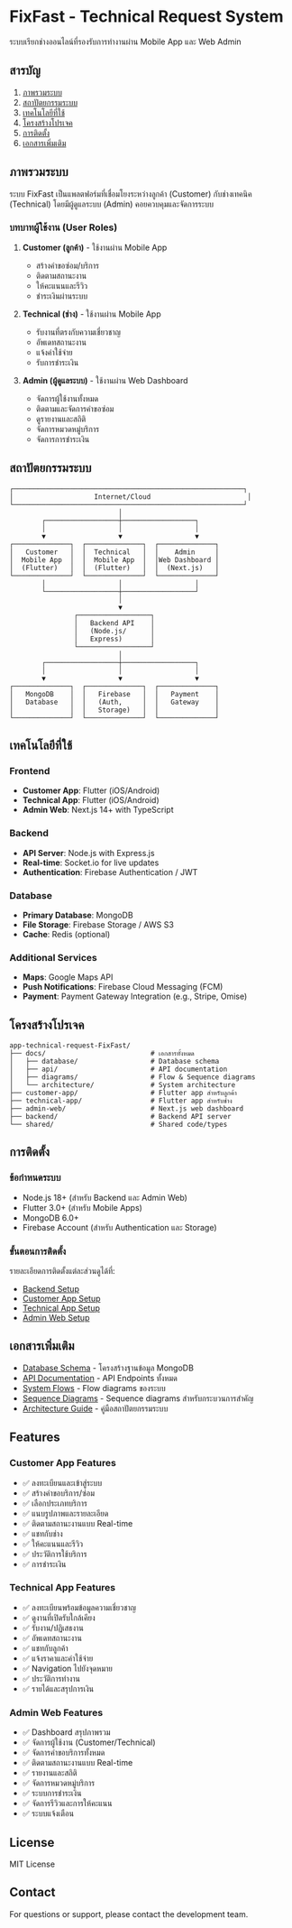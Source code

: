# FixFast - Technical Request System

ระบบเรียกช่างออนไลน์ที่รองรับการทำงานผ่าน Mobile App และ Web Admin

## สารบัญ

1. [ภาพรวมระบบ](#ภาพรวมระบบ)
2. [สถาปัตยกรรมระบบ](#สถาปัตยกรรมระบบ)
3. [เทคโนโลยีที่ใช้](#เทคโนโลยีที่ใช้)
4. [โครงสร้างโปรเจค](#โครงสร้างโปรเจค)
5. [การติดตั้ง](#การติดตั้ง)
6. [เอกสารเพิ่มเติม](#เอกสารเพิ่มเติม)

## ภาพรวมระบบ

ระบบ FixFast เป็นแพลตฟอร์มที่เชื่อมโยงระหว่างลูกค้า (Customer) กับช่างเทคนิค (Technical) โดยมีผู้ดูแลระบบ (Admin) คอยควบคุมและจัดการระบบ

### บทบาทผู้ใช้งาน (User Roles)

1. **Customer (ลูกค้า)** - ใช้งานผ่าน Mobile App
   - สร้างคำขอซ่อม/บริการ
   - ติดตามสถานะงาน
   - ให้คะแนนและรีวิว
   - ชำระเงินผ่านระบบ

2. **Technical (ช่าง)** - ใช้งานผ่าน Mobile App
   - รับงานที่ตรงกับความเชี่ยวชาญ
   - อัพเดทสถานะงาน
   - แจ้งค่าใช้จ่าย
   - รับการชำระเงิน

3. **Admin (ผู้ดูแลระบบ)** - ใช้งานผ่าน Web Dashboard
   - จัดการผู้ใช้งานทั้งหมด
   - ติดตามและจัดการคำขอซ่อม
   - ดูรายงานและสถิติ
   - จัดการหมวดหมู่บริการ
   - จัดการการชำระเงิน

## สถาปัตยกรรมระบบ

```
┌─────────────────────────────────────────────────────────┐
│                    Internet/Cloud                        │
└─────────────────────────────────────────────────────────┘
                           │
        ┌──────────────────┼──────────────────┐
        │                  │                  │
        ▼                  ▼                  ▼
┌──────────────┐  ┌──────────────┐  ┌──────────────┐
│   Customer   │  │  Technical   │  │    Admin     │
│  Mobile App  │  │  Mobile App  │  │Web Dashboard │
│  (Flutter)   │  │  (Flutter)   │  │  (Next.js)   │
└──────────────┘  └──────────────┘  └──────────────┘
        │                  │                  │
        └──────────────────┼──────────────────┘
                           │
                           ▼
                ┌──────────────────┐
                │   Backend API    │
                │   (Node.js/      │
                │   Express)       │
                └──────────────────┘
                           │
        ┌──────────────────┼──────────────────┐
        │                  │                  │
        ▼                  ▼                  ▼
┌──────────────┐  ┌──────────────┐  ┌──────────────┐
│   MongoDB    │  │   Firebase   │  │   Payment    │
│   Database   │  │   (Auth,     │  │   Gateway    │
│              │  │   Storage)   │  │              │
└──────────────┘  └──────────────┘  └──────────────┘
```

## เทคโนโลยีที่ใช้

### Frontend
- **Customer App**: Flutter (iOS/Android)
- **Technical App**: Flutter (iOS/Android)
- **Admin Web**: Next.js 14+ with TypeScript

### Backend
- **API Server**: Node.js with Express.js
- **Real-time**: Socket.io for live updates
- **Authentication**: Firebase Authentication / JWT

### Database
- **Primary Database**: MongoDB
- **File Storage**: Firebase Storage / AWS S3
- **Cache**: Redis (optional)

### Additional Services
- **Maps**: Google Maps API
- **Push Notifications**: Firebase Cloud Messaging (FCM)
- **Payment**: Payment Gateway Integration (e.g., Stripe, Omise)

## โครงสร้างโปรเจค

```
app-technical-request-FixFast/
├── docs/                          # เอกสารทั้งหมด
│   ├── database/                  # Database schema
│   ├── api/                       # API documentation
│   ├── diagrams/                  # Flow & Sequence diagrams
│   └── architecture/              # System architecture
├── customer-app/                  # Flutter app สำหรับลูกค้า
├── technical-app/                 # Flutter app สำหรับช่าง
├── admin-web/                     # Next.js web dashboard
├── backend/                       # Backend API server
└── shared/                        # Shared code/types
```

## การติดตั้ง

### ข้อกำหนดระบบ

- Node.js 18+ (สำหรับ Backend และ Admin Web)
- Flutter 3.0+ (สำหรับ Mobile Apps)
- MongoDB 6.0+
- Firebase Account (สำหรับ Authentication และ Storage)

### ขั้นตอนการติดตั้ง

รายละเอียดการติดตั้งแต่ละส่วนดูได้ที่:
- [Backend Setup](./backend/README.md)
- [Customer App Setup](./customer-app/README.md)
- [Technical App Setup](./technical-app/README.md)
- [Admin Web Setup](./admin-web/README.md)

## เอกสารเพิ่มเติม

- [Database Schema](./docs/database/README.md) - โครงสร้างฐานข้อมูล MongoDB
- [API Documentation](./docs/api/README.md) - API Endpoints ทั้งหมด
- [System Flows](./docs/diagrams/flows.md) - Flow diagrams ของระบบ
- [Sequence Diagrams](./docs/diagrams/sequences.md) - Sequence diagrams สำหรับกระบวนการสำคัญ
- [Architecture Guide](./docs/architecture/README.md) - คู่มือสถาปัตยกรรมระบบ

## Features

### Customer App Features
- ✅ ลงทะเบียนและเข้าสู่ระบบ
- ✅ สร้างคำขอบริการ/ซ่อม
- ✅ เลือกประเภทบริการ
- ✅ แนบรูปภาพและรายละเอียด
- ✅ ติดตามสถานะงานแบบ Real-time
- ✅ แชทกับช่าง
- ✅ ให้คะแนนและรีวิว
- ✅ ประวัติการใช้บริการ
- ✅ การชำระเงิน

### Technical App Features
- ✅ ลงทะเบียนพร้อมข้อมูลความเชี่ยวชาญ
- ✅ ดูงานที่เปิดรับใกล้เคียง
- ✅ รับงาน/ปฏิเสธงาน
- ✅ อัพเดทสถานะงาน
- ✅ แชทกับลูกค้า
- ✅ แจ้งราคาและค่าใช้จ่าย
- ✅ Navigation ไปยังจุดหมาย
- ✅ ประวัติการทำงาน
- ✅ รายได้และสรุปการเงิน

### Admin Web Features
- ✅ Dashboard สรุปภาพรวม
- ✅ จัดการผู้ใช้งาน (Customer/Technical)
- ✅ จัดการคำขอบริการทั้งหมด
- ✅ ติดตามสถานะงานแบบ Real-time
- ✅ รายงานและสถิติ
- ✅ จัดการหมวดหมู่บริการ
- ✅ ระบบการชำระเงิน
- ✅ จัดการรีวิวและการให้คะแนน
- ✅ ระบบแจ้งเตือน

## License

MIT License

## Contact

For questions or support, please contact the development team.